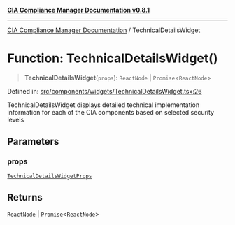 [**CIA Compliance Manager Documentation v0.8.1**](../README.md)

***

[CIA Compliance Manager Documentation](../globals.md) / TechnicalDetailsWidget

# Function: TechnicalDetailsWidget()

> **TechnicalDetailsWidget**(`props`): `ReactNode` \| `Promise`\<`ReactNode`\>

Defined in: [src/components/widgets/TechnicalDetailsWidget.tsx:26](https://github.com/Hack23/cia-compliance-manager/blob/aea527f1006de96602c10bb201453301cffe7b07/src/components/widgets/TechnicalDetailsWidget.tsx#L26)

TechnicalDetailsWidget displays detailed technical implementation information
for each of the CIA components based on selected security levels

## Parameters

### props

[`TechnicalDetailsWidgetProps`](../interfaces/TechnicalDetailsWidgetProps.md)

## Returns

`ReactNode` \| `Promise`\<`ReactNode`\>
